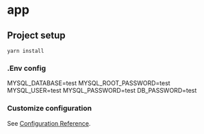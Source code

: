# app

## Project setup
```
yarn install
```

### .Env config 

MYSQL_DATABASE=test
MYSQL_ROOT_PASSWORD=test
MYSQL_USER=test
MYSQL_PASSWORD=test
DB_PASSWORD=test


### Customize configuration
See [Configuration Reference](https://cli.vuejs.org/config/).

